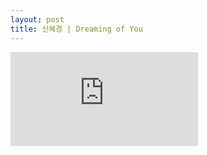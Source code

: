 ```yaml
---
layout: post
title: 신혜경 | Dreaming of You
---
```

<iframe src="https://www.youtube.com/watch?v=Bpti40P7vrc" frameborder="0"></iframe>
